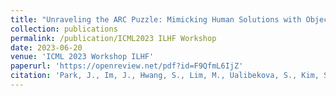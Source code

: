 ```yaml
---
title: "Unraveling the ARC Puzzle: Mimicking Human Solutions with Object-Centric Decision Transformer"
collection: publications
permalink: /publication/ICML2023 ILHF Workshop
date: 2023-06-20
venue: 'ICML 2023 Workshop ILHF'
paperurl: 'https://openreview.net/pdf?id=F9QfmL6IjZ'
citation: 'Park, J., Im, J., Hwang, S., Lim, M., Ualibekova, S., Kim, S. & Kim, S. (2023). Unraveling the ARC Puzzle: Mimicking Human Solutions with Object-Centric Decision Transformer, ICML 2023 Workshop ILHF.'
---
```

